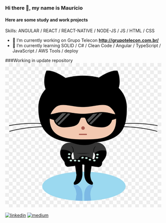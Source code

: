 ### Hi there 👋, my name is Maurício
####  Here are some study and work projects

Skills: ANGULAR / REACT / REACT-NATIVE / NODE-JS / JS / HTML / CSS

- 🔭 I’m currently working on Grupo Telecon **http://grupotelecon.com.br/**
- 🌱 I’m currently learning SOLID / C# / Clean Code / Angular / TypeScript / JavaScript / AWS Tools / deploy 


###Working in update repository
![Test](./2.png)


[<img src='https://cdn.jsdelivr.net/npm/simple-icons@3.0.1/icons/linkedin.svg' alt='linkedin' height='40' styles="color:#ccc">](https://www.linkedin.com/in/maurício-alexandre-barroso-7579a19a/)  [<img src='https://cdn.jsdelivr.net/npm/simple-icons@3.0.1/icons/medium.svg' alt='medium' height='40' styles="color:#ccc">](https://dev-mauricioalexandre.medium.com/)  


